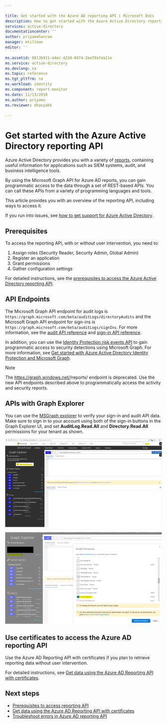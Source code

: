```yaml
---

title: Get started with the Azure AD reporting API | Microsoft Docs
description: How to get started with the Azure Active Directory reporting API
services: active-directory
documentationcenter: ''
author: priyamohanram
manager: mtillman
editor: ''

ms.assetid: 8813b911-a4ec-4234-8474-2eef9afea11e
ms.service: active-directory
ms.devlang: na
ms.topic: reference
ms.tgt_pltfrm: na
ms.workload: identity
ms.component: report-monitor
ms.date: 11/13/2018
ms.author: priyamo
ms.reviewer: dhanyahk

---
```

# Get started with the Azure Active Directory reporting API

Azure Active Directory provides you with a variety of [reports](overview-reports.md), containing useful information for applications such as SIEM systems, audit, and business intelligence tools. 

By using the Microsoft Graph API for Azure AD reports, you can gain programmatic access to the data through a set of REST-based APIs. You can call these APIs from a variety of programming languages and tools.

This article provides you with an overview of the reporting API, including ways to access it.

If you run into issues, see [how to get support for Azure Active Directory](https://docs.microsoft.com/azure/active-directory/active-directory-troubleshooting-support-howto).

## Prerequisites

To access the reporting API, with or without user intervention, you need to:

1. Assign roles (Security Reader, Security Admin, Global Admin)
2. Register an application
3. Grant permissions
4. Gather configuration settings

For detailed instructions, see the [prerequisites to access the Azure Active Directory reporting API](howto-configure-prerequisites-for-reporting-api.md). 

## API Endpoints 

The Microsoft Graph API endpoint for audit logs is `https://graph.microsoft.com/beta/auditLogs/directoryAudits` and the Microsoft Graph API endpoint for sign-ins is `https://graph.microsoft.com/beta/auditLogs/signIns`. For more information, see the [audit API reference](https://developer.microsoft.com/graph/docs/api-reference/beta/resources/directoryaudit) and [sign-in API reference](https://developer.microsoft.com/graph/docs/api-reference/beta/resources/signIn).

In addition, you can use the [Identity Protection risk events API](https://developer.microsoft.com/graph/docs/api-reference/beta/resources/identityriskevent) to gain programmatic access to security detections using Microsoft Graph. For more information, see [Get started with Azure Active Directory Identity Protection and Microsoft Graph](../identity-protection/graph-get-started.md). 

> [!NOTE]
>  The https://graph.windows.net/<tenant-name>/reports/ endpoint is deprecated. Use the new API endpoints described above to programmatically access the activity and security reports.
  
## APIs with Graph Explorer

You can use the [MSGraph explorer](https://developer.microsoft.com/graph/graph-explorer) to verify your sign-in and audit API data. Make sure to sign in to your account using both of the sign-in buttons in the Graph Explorer UI, and set **AuditLog.Read.All** and **Directory.Read.All** permissions for your tenant as shown.   

![Graph Explorer](./media/concept-reporting-api/graph-explorer.png)

![Modify permissions UI](./media/concept-reporting-api/modify-permissions.png)

## Use certificates to access the Azure AD reporting API 

Use the Azure AD Reporting API with certificates if you plan to retrieve reporting data without user intervention.

For detailed instructions, see [Get data using the Azure AD Reporting API with certificates](tutorial-access-api-with-certificates.md).

## Next steps

 * [Prerequisites to access reporting API](howto-configure-prerequisites-for-reporting-api.md) 
 * [Get data using the Azure AD Reporting API with certificates](tutorial-access-api-with-certificates.md)
 * [Troubleshoot errors in Azure AD reporting API](troubleshoot-graph-api.md)


